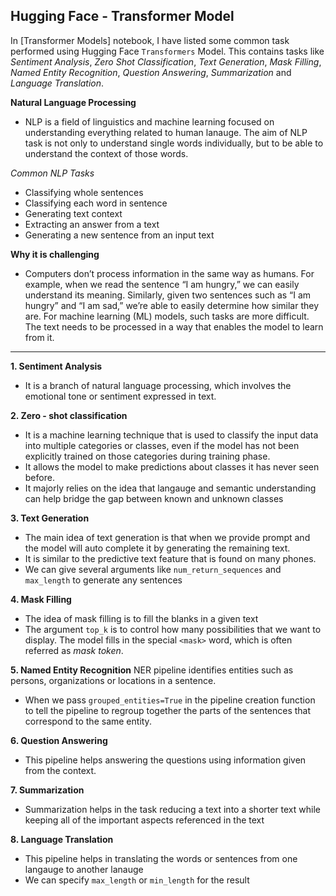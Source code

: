 ## Hugging Face - Transformer Model
In [Transformer Models] notebook, I have listed some common task performed using Hugging Face `Transformers` Model. This contains tasks like *Sentiment Analysis*, *Zero Shot Classification*, *Text Generation*, *Mask Filling*, *Named Entity Recognition*, *Question Answering*, *Summarization* and *Language Translation*.


**Natural Language Processing**
- NLP is a field of linguistics and machine learning focused on understanding everything related to human lanauge. The aim of NLP task is not only to understand single words individually, but to be able to understand the context of those words.

*Common NLP Tasks*

- Classifying whole sentences
- Classifying each word in sentence
- Generating text context
- Extracting an answer from a text
- Generating a new sentence from an input text

**Why it is challenging**

- Computers don’t process information in the same way as humans. For example, when we read the sentence “I am hungry,” we can easily understand its meaning. Similarly, given two sentences such as “I am hungry” and “I am sad,” we’re able to easily determine how similar they are. For machine learning (ML) models, such tasks are more difficult. The text needs to be processed in a way that enables the model to learn from it.

----

**1. Sentiment Analysis**
- It is a branch of natural language processing, which involves the emotional tone or sentiment expressed in text.

**2. Zero - shot classification**
- It is a machine learning technique that is used to classify the input data into multiple categories or classes, even if the model has not been explicitly trained on those categories during training phase.
- It allows the model to make predictions about classes it has never seen before.
- It majorly relies on the idea that langauge and semantic understanding can help bridge the gap between known and unknown classes

**3. Text Generation**
- The main idea of text generation is that when we provide prompt and the model will auto complete it by generating the remaining text.
- It is similar to the predictive text feature that is found on many phones.
- We can give several arguments like `num_return_sequences` and `max_length` to generate any sentences

**4. Mask Filling**
- The idea of mask filling is to fill the blanks in a given text
- The argument `top_k` is to control how many possibilities that we want to display. The model fills in the special `<mask>` word, which is often referred as *mask token*.

**5. Named Entity Recognition**
NER pipeline identifies entities such as persons, organizations or locations in a sentence.
- When we pass `grouped_entities=True` in the pipeline creation function to tell the pipeline to regroup together the parts of the sentences that correspond to the same entity.

**6. Question Answering**
- This pipeline helps answering the questions using information given from the context.

**7. Summarization**
- Summarization helps in the task reducing a text into a shorter text while keeping all of the important aspects referenced in the text

**8. Language Translation**
- This pipeline helps in translating the words or sentences from one langauge to another lanauge
- We can specify `max_length` or `min_length` for the result
